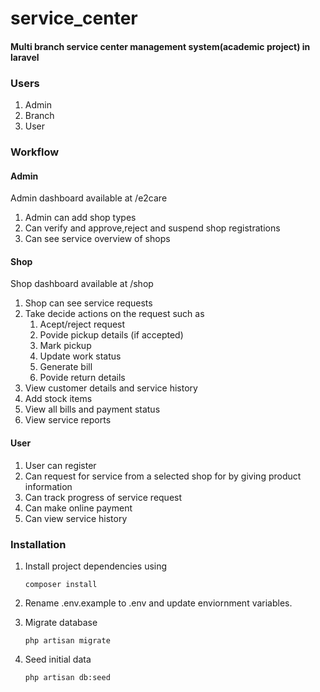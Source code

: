 # service_center
#### Multi branch service center management system(academic project) in laravel 

### Users
1. Admin
2. Branch
3. User

### Workflow 
#### Admin
Admin dashboard available at /e2care

1. Admin can add shop types
2. Can verify and approve,reject and suspend shop registrations
3. Can see service overview of shops
#### Shop
Shop dashboard available at /shop

1. Shop can see service requests
2. Take decide actions on the request such as
    1. Acept/reject request
    2. Povide pickup details (if accepted)
    3. Mark pickup
    4. Update work status
    5. Generate bill
    6. Povide return details
3. View customer details and service history
4. Add stock items
5. View all bills and payment status
6. View service reports
#### User
1. User can register
2. Can request for service from a selected shop for by giving product information
3. Can track progress of service request
4. Can make online payment
5. Can view service history
### Installation
1. Install project dependencies using 

    `composer install`

2. Rename .env.example to .env and update enviornment variables.
3. Migrate database

    `php artisan migrate`
  
4. Seed initial data

    `php artisan db:seed`
    
  
